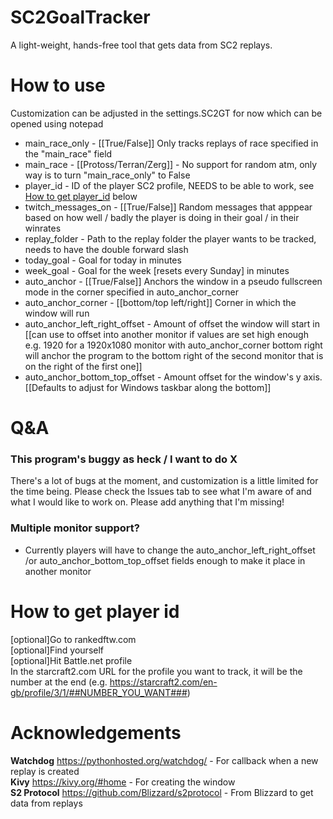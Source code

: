 # SC2GoalTracker
A light-weight, hands-free tool that gets data from SC2 replays.

# How to use
Customization can be adjusted in the settings.SC2GT for now which can be opened using notepad
* main_race_only - [[True/False]] Only tracks replays of race specified in the "main_race" field
* main_race - [[Protoss/Terran/Zerg]] - No support for random atm, only way is to turn "main_race_only" to False
* player_id - ID of the player SC2 profile, NEEDS to be able to work, see [How to get player_id](https://github.com/SC2GoalTracker/SC2GoalTracker/blob/master/README.md#How-to-get-player-id) below
* twitch_messages_on - [[True/False]] Random messages that apppear based on how well / badly the player is doing in their goal / in their winrates
* replay_folder - Path to the replay folder the player wants to be tracked, needs to have the double forward slash
* today_goal - Goal for today in minutes
* week_goal - Goal for the week [resets every Sunday] in minutes
* auto_anchor - [[True/False]] Anchors the window in a pseudo fullscreen mode in the corner specified in auto_anchor_corner
* auto_anchor_corner - [[bottom/top left/right]] Corner in which the window will run
* auto_anchor_left_right_offset - Amount of offset the window will start in [[can use to offset into another monitor if values are set high enough e.g. 1920 for a 1920x1080 monitor with auto_anchor_corner bottom right will anchor the program to the bottom right of the second monitor that is on the right of the first one]]
* auto_anchor_bottom_top_offset - Amount offset for the window's y axis. [[Defaults to adjust for Windows taskbar along the bottom]]

# Q&A
### This program's buggy as heck / I want to do X  
There's a lot of bugs at the moment, and customization is a little limited for the time being. Please check the Issues tab to see what I'm aware of and what I would like to work on. Please add anything that I'm missing!  

### Multiple monitor support?  
- Currently players will have to change the auto_anchor_left_right_offset /or auto_anchor_bottom_top_offset fields enough to make it place in another monitor

# How to get player id
[optional]Go to rankedftw.com   
[optional]Find yourself  
[optional]Hit Battle.net profile  
In the starcraft2.com URL for the profile you want to track, it will be the number at the end
(e.g. https://starcraft2.com/en-gb/profile/3/1/##NUMBER_YOU_WANT###)

# Acknowledgements
**Watchdog** https://pythonhosted.org/watchdog/ - For callback when a new replay is created  
**Kivy** https://kivy.org/#home - For creating the window  
**S2 Protocol** https://github.com/Blizzard/s2protocol - From Blizzard to get data from replays  
